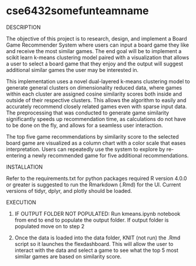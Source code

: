 # cse6432somefunteamname
DESCRIPTION

The objective of this project is to research, design, and implement a Board Game Recommender System where users can input a board game they like and receive the most similar games. The end goal will be to implement a scikit learn k-means clustering model paired with a visualization that allows a user to select a board game that they enjoy and the output will suggest additional similar games the user may be interested in.

This implementation uses a novel dual-layered k-means clustering model to generate general clusters on dimensionality reduced data, where games within each cluster are assigned cosine similarity scores both inside and outside of their respective clusters. This allows the algorithm to easily and accurately recommend closely related games even with sparse input data. The preprocessing that was conducted to generate game similarity significantly speeds up recommendation time, as calculations do not have to be done on the fly, and allows for a seamless user interaction.

The top five game recommendations by similarity score to the selected board game are visualized as a column chart with a color scale that eases interpretation. Users can repeatedly use the system to explore by re-entering a newly recommended game for five additional recommendations.

INSTALLATION

Refer to the requirements.txt for python packages required
R version 4.0.0 or greater is suggested to run the Rmarkdown (.Rmd) for the UI. Current versions of tidyr, dplyr, and plotly should be loaded.

EXECUTION

1. IF OUTPUT FOLDER NOT POPULATED: Run kmeans.ipynb notebook from end to end to populate the output folder. If output folder is populated move on to step 2

2. Once the data is loaded into the data folder, KNIT (not run) the .Rmd script so it launches the flexdashboard. This will allow the user to interact with the data and select a game to see what the top 5 most similar games are based on similarity score.
